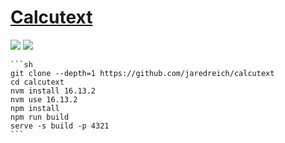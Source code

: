 # [Calcutext](https://github.com/jaredreich/calcutext)

![](https://img.shields.io/github/license/jaredreich/calcutext?style=flat-square) ![](https://img.shields.io/github/last-commit/scillidan/calcutext/master?label=last%20commit%20(fork)&style=flat-square)

````{tab} From source
```sh
git clone --depth=1 https://github.com/jaredreich/calcutext
cd calcutext
nvm install 16.13.2
nvm use 16.13.2
npm install
npm run build
serve -s build -p 4321
```
````